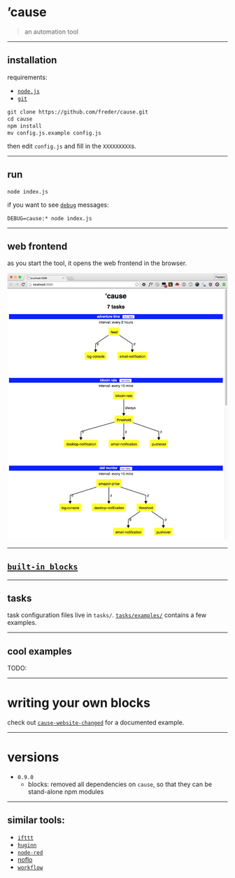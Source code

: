 # ’cause

> an automation tool


---


## installation

requirements:
- [`node.js`](http://nodejs.org/)
- [`git`](http://git-scm.com/)

```shell
git clone https://github.com/freder/cause.git
cd cause
npm install
mv config.js.example config.js
```

then edit `config.js` and fill in the `XXXXXXXXX`s.


---


## run

```shell
node index.js
```

if you want to see [`debug`](https://www.npmjs.com/package/debug) messages:

```shell
DEBUG=cause:* node index.js
```


---


## web frontend

as you start the tool, it opens the web frontend in the browser.

![](./screenshot-web-frontend.png)


---


## [`built-in blocks`](./blocks/)


---


## tasks

task configuration files live in `tasks/`. [`tasks/examples/`](./tasks/examples/) contains a few examples.

---


## cool examples

TODO:


---


# writing your own blocks

check out [`cause-website-changed`](https://github.com/freder/cause-website-changed/blob/master/cause-website-changed.js) for a documented example.


---


# versions
- `0.9.0`
	+ blocks: removed all dependencies on `cause`, so that they can be stand-alone npm modules


---


## similar tools:
- [`ifttt`](https://ifttt.com/)
- [`huginn`](https://github.com/cantino/huginn)
- [`node-red`](http://nodered.org/)
- [noflo](http://noflojs.org/)
- [`workflow`](https://workflow.is/)
